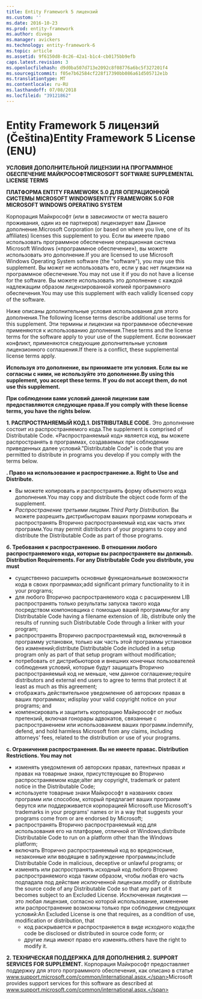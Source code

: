 ```yaml
---
title: Entity Framework 5 лицензий
ms.custom: ''
ms.date: 2016-10-23
ms.prod: entity-framework
ms.author: divega
ms.manager: avickers
ms.technology: entity-framework-6
ms.topic: article
ms.assetid: 9f6150d8-8c26-42a1-b1c4-cb0175bb9efb
caps.latest.revision: 3
ms.openlocfilehash: d9d0ba507d713e2092c8f08776a6bc5f327201f4
ms.sourcegitcommit: f05e7b62584cf228f17390bb086a61d505712e1b
ms.translationtype: MT
ms.contentlocale: ru-RU
ms.lasthandoff: 07/08/2018
ms.locfileid: "39121862"
---
```

# <a name="entity-framework-5-license-enu"></a><span data-ttu-id="c6c5a-102">Entity Framework 5 лицензий (Čeština)</span><span class="sxs-lookup"><span data-stu-id="c6c5a-102">Entity Framework 5 License (ENU)</span></span>
<span data-ttu-id="c6c5a-103">**УСЛОВИЯ ДОПОЛНИТЕЛЬНОЙ ЛИЦЕНЗИИ НА ПРОГРАММНОЕ ОБЕСПЕЧЕНИЕ МАЙКРОСОФТ**</span><span class="sxs-lookup"><span data-stu-id="c6c5a-103">**MICROSOFT SOFTWARE SUPPLEMENTAL LICENSE TERMS**</span></span>

<span data-ttu-id="c6c5a-104">**ПЛАТФОРМА ENTITY FRAMEWORK 5.0 ДЛЯ ОПЕРАЦИОННОЙ СИСТЕМЫ MICROSOFT WINDOWS**</span><span class="sxs-lookup"><span data-stu-id="c6c5a-104">**ENTITY FRAMEWORK 5.0 FOR MICROSOFT WINDOWS OPERATING SYSTEM**</span></span>

<span data-ttu-id="c6c5a-105">Корпорация Майкрософт (или в зависимости от места вашего проживания, один из ее партнеров) лицензирует вам Данное дополнение.</span><span class="sxs-lookup"><span data-stu-id="c6c5a-105">Microsoft Corporation (or based on where you live, one of its affiliates) licenses this supplement to you.</span></span> <span data-ttu-id="c6c5a-106">Если вы имеете право использовать программное обеспечение операционная система Microsoft Windows («программное обеспечение»), вы можете использовать это дополнение.</span><span class="sxs-lookup"><span data-stu-id="c6c5a-106">If you are licensed to use Microsoft Windows Operating System software (the "software"), you may use this supplement.</span></span> <span data-ttu-id="c6c5a-107">Вы может не использовать его, если у вас нет лицензии на программное обеспечение.</span><span class="sxs-lookup"><span data-stu-id="c6c5a-107">You may not use it if you do not have a license for the software.</span></span> <span data-ttu-id="c6c5a-108">Вы можете использовать это дополнение с каждой надлежащим образом лицензированной копией программного обеспечения.</span><span class="sxs-lookup"><span data-stu-id="c6c5a-108">You may use this supplement with each validly licensed copy of the software.</span></span>

<span data-ttu-id="c6c5a-109">Ниже описаны дополнительные условия использования для этого дополнения.</span><span class="sxs-lookup"><span data-stu-id="c6c5a-109">The following license terms describe additional use terms for this supplement.</span></span> <span data-ttu-id="c6c5a-110">Эти термины и лицензии на программное обеспечение применяются к использованию дополнения.</span><span class="sxs-lookup"><span data-stu-id="c6c5a-110">These terms and the license terms for the software apply to your use of the supplement.</span></span> <span data-ttu-id="c6c5a-111">Если возникает конфликт, применяются следующие дополнительные условия лицензионного соглашения.</span><span class="sxs-lookup"><span data-stu-id="c6c5a-111">If there is a conflict, these supplemental license terms apply.</span></span>

<span data-ttu-id="c6c5a-112">**Используя это дополнение, вы принимаете эти условия. Если вы не согласны с ними, не используйте это дополнение.**</span><span class="sxs-lookup"><span data-stu-id="c6c5a-112">**By using this supplement, you accept these terms. If you do not accept them, do not use this supplement.**</span></span>

<span data-ttu-id="c6c5a-113">**При соблюдении вами условий данной лицензии вам предоставляются следующие права.**</span><span class="sxs-lookup"><span data-stu-id="c6c5a-113">**If you comply with these license terms, you have the rights below.**</span></span>

<span data-ttu-id="c6c5a-114">**1. РАСПРОСТРАНЯЕМЫЙ КОД.**</span><span class="sxs-lookup"><span data-stu-id="c6c5a-114">**1. DISTRIBUTABLE CODE.**</span></span> <span data-ttu-id="c6c5a-115">Это дополнение состоит из распространяемого кода.</span><span class="sxs-lookup"><span data-stu-id="c6c5a-115">The supplement is comprised of Distributable Code.</span></span> <span data-ttu-id="c6c5a-116">«Распространяемый код» является код, вы можете распространять в программах, создаваемых при соблюдении приведенных далее условий.</span><span class="sxs-lookup"><span data-stu-id="c6c5a-116">"Distributable Code" is code that you are permitted to distribute in programs you develop if you comply with the terms below.</span></span>

<span data-ttu-id="c6c5a-117">**. Право на использование и распространение.**</span><span class="sxs-lookup"><span data-stu-id="c6c5a-117">**a. Right to Use and Distribute.**</span></span>

-   <span data-ttu-id="c6c5a-118">Вы можете копировать и распространять форму объектного кода дополнения.</span><span class="sxs-lookup"><span data-stu-id="c6c5a-118">You may copy and distribute the object code form of the supplement.</span></span>
-   <span data-ttu-id="c6c5a-119">*Распространение третьими лицами.*</span><span class="sxs-lookup"><span data-stu-id="c6c5a-119">*Third Party Distribution.*</span></span> <span data-ttu-id="c6c5a-120">Вы можете разрешить дистрибьюторам ваших программ копировать и распространять Вторично распространяемый код как часть этих программ.</span><span class="sxs-lookup"><span data-stu-id="c6c5a-120">You may permit distributors of your programs to copy and distribute the Distributable Code as part of those programs.</span></span>

<span data-ttu-id="c6c5a-121">**б. Требования к распространению. В отношении любого распространяемого кода, которые вы распространяете вы должны**</span><span class="sxs-lookup"><span data-stu-id="c6c5a-121">**b. Distribution Requirements. For any Distributable Code you distribute, you must**</span></span>

-   <span data-ttu-id="c6c5a-122">существенно расширить основные функциональные возможности кода в своих программах;</span><span class="sxs-lookup"><span data-stu-id="c6c5a-122">add significant primary functionality to it in your programs;</span></span>
-   <span data-ttu-id="c6c5a-123">для любого Вторично распространяемого кода с расширением LIB распространять только результаты запуска такого кода посредством компоновщика с помощью вашей программы;</span><span class="sxs-lookup"><span data-stu-id="c6c5a-123">for any Distributable Code having a filename extension of .lib, distribute only the results of running such Distributable Code through a linker with your program;</span></span>
-   <span data-ttu-id="c6c5a-124">распространять Вторично распространяемый код, включенный в программу установки, только как часть этой программы установки без изменений;</span><span class="sxs-lookup"><span data-stu-id="c6c5a-124">distribute Distributable Code included in a setup program only as part of that setup program without modification;</span></span>
-   <span data-ttu-id="c6c5a-125">потребовать от дистрибьюторов и внешних конечных пользователей соблюдения условий, которые будут защищать Вторично распространяемый код не меньше, чем данное соглашение;</span><span class="sxs-lookup"><span data-stu-id="c6c5a-125">require distributors and external end users to agree to terms that protect it at least as much as this agreement;</span></span>
-   <span data-ttu-id="c6c5a-126">отображать действительное уведомление об авторских правах в ваших программах; и</span><span class="sxs-lookup"><span data-stu-id="c6c5a-126">display your valid copyright notice on your programs; and</span></span>
-   <span data-ttu-id="c6c5a-127">компенсировать и защитить корпорацию Майкрософт от любых претензий, включая гонорары адвокатов, связанные с распространением или использованием ваших программ.</span><span class="sxs-lookup"><span data-stu-id="c6c5a-127">indemnify, defend, and hold harmless Microsoft from any claims, including attorneys' fees, related to the distribution or use of your programs.</span></span>

<span data-ttu-id="c6c5a-128">**c. Ограничения распространения. Вы не имеете права**</span><span class="sxs-lookup"><span data-stu-id="c6c5a-128">**c. Distribution Restrictions. You may not**</span></span>

-   <span data-ttu-id="c6c5a-129">изменять уведомления об авторских правах, патентных правах и правах на товарные знаки, присутствующие во Вторично распространяемом коде;</span><span class="sxs-lookup"><span data-stu-id="c6c5a-129">alter any copyright, trademark or patent notice in the Distributable Code;</span></span>
-   <span data-ttu-id="c6c5a-130">используете товарные знаки Майкрософт в названиях своих программ или способом, который предлагает ваших программ берутся или поддерживается корпорацией Microsoft.</span><span class="sxs-lookup"><span data-stu-id="c6c5a-130">use Microsoft's trademarks in your programs' names or in a way that suggests your programs come from or are endorsed by Microsoft;</span></span>
-   <span data-ttu-id="c6c5a-131">распространять Вторично распространяемый код для использования его на платформе, отличной от Windows;</span><span class="sxs-lookup"><span data-stu-id="c6c5a-131">distribute Distributable Code to run on a platform other than the Windows platform;</span></span>
-   <span data-ttu-id="c6c5a-132">включать Вторично распространяемый код во вредоносные, незаконные или вводящие в заблуждение программы;</span><span class="sxs-lookup"><span data-stu-id="c6c5a-132">include Distributable Code in malicious, deceptive or unlawful programs; or</span></span>
-   <span data-ttu-id="c6c5a-133">изменять или распространять исходный код любого Вторично распространяемого кода таким образом, чтобы любая его часть подпадала под действие исключенной лицензии.</span><span class="sxs-lookup"><span data-stu-id="c6c5a-133">modify or distribute the source code of any Distributable Code so that any part of it becomes subject to an Excluded License.</span></span> <span data-ttu-id="c6c5a-134">Исключенная лицензия — это любая лицензия, согласно которой использование, изменение или распространение возможны только при соблюдении следующих условий:</span><span class="sxs-lookup"><span data-stu-id="c6c5a-134">An Excluded License is one that requires, as a condition of use, modification or distribution, that</span></span>
    -   <span data-ttu-id="c6c5a-135">код раскрывается и распространяется в виде исходного кода;</span><span class="sxs-lookup"><span data-stu-id="c6c5a-135">the code be disclosed or distributed in source code form; or</span></span>
    -   <span data-ttu-id="c6c5a-136">другие лица имеют право его изменять.</span><span class="sxs-lookup"><span data-stu-id="c6c5a-136">others have the right to modify it.</span></span>

<span data-ttu-id="c6c5a-137">**2. ТЕХНИЧЕСКАЯ ПОДДЕРЖКА ДЛЯ ДОПОЛНЕНИЯ.**</span><span class="sxs-lookup"><span data-stu-id="c6c5a-137">**2. SUPPORT SERVICES FOR SUPPLEMENT.**</span></span> <span data-ttu-id="c6c5a-138">Корпорация Майкрософт предоставляет поддержку для этого программного обеспечения, как описано в статье www.support.microsoft.com/common/international.aspx.</span><span class="sxs-lookup"><span data-stu-id="c6c5a-138">Microsoft provides support services for this software as described at www.support.microsoft.com/common/international.aspx.</span></span>
